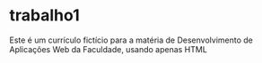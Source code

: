 # trabalho1
Este é um currículo fictício para a matéria de Desenvolvimento de Aplicações Web da Faculdade, usando apenas HTML
